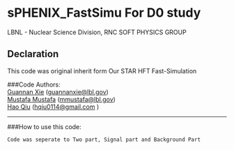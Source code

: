 # sPHENIX_FastSimu For D0 study
LBNL - Nuclear Science Division, RNC SOFT PHYSICS GROUP

## Declaration
This code was original inherit form Our STAR HFT Fast-Simulation

###Code Authors:  
[Guannan Xie](https://github.com/GuannanXie) (guannanxie@lbl.gov)  
[Mustafa Mustafa](https://github.com/MustafaMustafa) (mmustafa@lbl.gov)  
[Hao Qiu]() (hqiu0114@gmail.com )  
- - -

###How to use this code:  
```bash
Code was seperate to Two part, Signal part and Background Part
```
